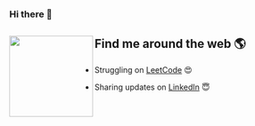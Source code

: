 ### Hi there 👋






## Find me around the web 🌎 <a href="https://www.linkedin.com/in/subimaldas/"><img align="left" width="150" height="146" src="https://github.com/M0nica/M0nica/blob/main/octomonica/m0nica-octocat-rotating.gif?raw=true"></a>
- Struggling on <a href="https://www.leetcode.com/subimaldas/">LeetCode</a> 😍

- Sharing updates on <a href="https://www.linkedin.com/in/subimaldas_/">LinkedIn</a> 😇  



